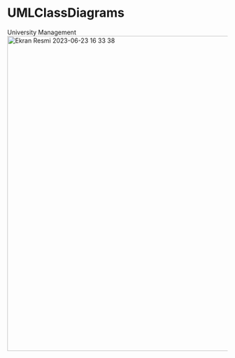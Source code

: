 # UMLClassDiagrams

University Management
<img width="721" alt="Ekran Resmi 2023-06-23 16 33 38" src="https://github.com/basaknursavas/UMLClassDiagrams/assets/89778160/341be996-adf8-48e1-a1c8-72c851f72799">
